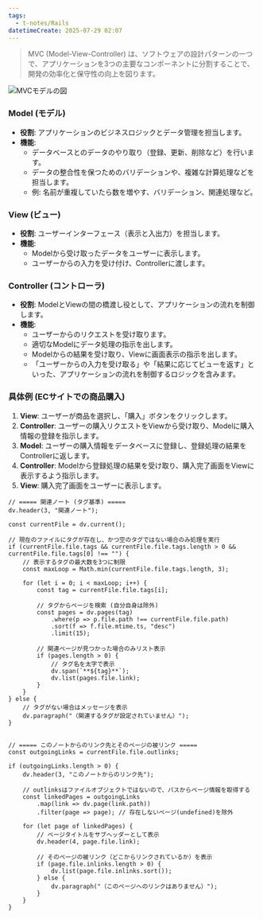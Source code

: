 ```yaml
---
tags:
  - t-notes/Rails
datetimeCreate: 2025-07-29 02:07
---
```

>MVC (Model-View-Controller) は、ソフトウェアの設計パターンの一つで、アプリケーションを3つの主要なコンポーネントに分割することで、開発の効率化と保守性の向上を図ります。

![MVCモデルの図](Pasted%20image%2020250619115500.png)


### Model (モデル)

- **役割**: アプリケーションのビジネスロジックとデータ管理を担当します。
- **機能**:
  - データベースとのデータのやり取り（登録、更新、削除など）を行います。
  - データの整合性を保つためのバリデーションや、複雑な計算処理などを担当します。
  - 例: 名前が重複していたら数を増やす、バリデーション、関連処理など。

### View (ビュー)

- **役割**: ユーザーインターフェース（表示と入出力）を担当します。
- **機能**:
  - Modelから受け取ったデータをユーザーに表示します。
  - ユーザーからの入力を受け付け、Controllerに渡します。

### Controller (コントローラ)

- **役割**: ModelとViewの間の橋渡し役として、アプリケーションの流れを制御します。
- **機能**:
  - ユーザーからのリクエストを受け取ります。
  - 適切なModelにデータ処理の指示を出します。
  - Modelからの結果を受け取り、Viewに画面表示の指示を出します。
  - 「ユーザーからの入力を受け取る」や「結果に応じてビューを返す」といった、アプリケーションの流れを制御するロジックを含みます。

### 具体例 (ECサイトでの商品購入)

1.  **View**:
    ユーザーが商品を選択し、「購入」ボタンをクリックします。
2.  **Controller**:
    ユーザーの購入リクエストをViewから受け取り、Modelに購入情報の登録を指示します。
3.  **Model**:
    ユーザーの購入情報をデータベースに登録し、登録処理の結果をControllerに返します。
4.  **Controller**:
    Modelから登録処理の結果を受け取り、購入完了画面をViewに表示するよう指示します。
5.  **View**:
    購入完了画面をユーザーに表示します。






```dataviewjs
// ===== 関連ノート (タグ基準) =====
dv.header(3, "関連ノート");

const currentFile = dv.current();

// 現在のファイルにタグが存在し、かつ空のタグではない場合のみ処理を実行
if (currentFile.file.tags && currentFile.file.tags.length > 0 && currentFile.file.tags[0] !== "") {
    // 表示するタグの最大数を3つに制限
    const maxLoop = Math.min(currentFile.file.tags.length, 3);

    for (let i = 0; i < maxLoop; i++) {
        const tag = currentFile.file.tags[i];
        
        // タグからページを検索 (自分自身は除外)
        const pages = dv.pages(tag)
            .where(p => p.file.path !== currentFile.file.path) 
            .sort(f => f.file.mtime.ts, "desc")
            .limit(15);
        
        // 関連ページが見つかった場合のみリスト表示
        if (pages.length > 0) {
            // タグ名を太字で表示
            dv.span(`**${tag}**`); 
            dv.list(pages.file.link);
        }
    }
} else {
    // タグがない場合はメッセージを表示
    dv.paragraph("（関連するタグが設定されていません）");
}


// ===== このノートからのリンク先とそのページの被リンク =====
const outgoingLinks = currentFile.file.outlinks;

if (outgoingLinks.length > 0) {
    dv.header(3, "このノートからのリンク先");
    
    // outlinksはファイルオブジェクトではないので、パスからページ情報を取得する
    const linkedPages = outgoingLinks
        .map(link => dv.page(link.path))
        .filter(page => page); // 存在しないページ(undefined)を除外

    for (let page of linkedPages) {
        // ページタイトルをサブヘッダーとして表示
        dv.header(4, page.file.link);
        
        // そのページの被リンク（どこからリンクされているか）を表示
        if (page.file.inlinks.length > 0) {
            dv.list(page.file.inlinks.sort());
        } else {
            dv.paragraph("（このページへのリンクはありません）");
        }
    }
}
```